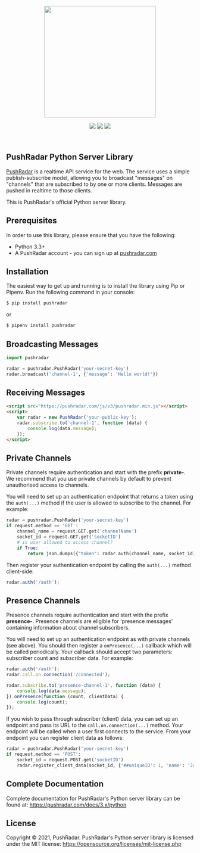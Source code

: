 <p align="center"><a href="https://pushradar.com" target="_blank"><img src="https://pushradar.com/images/logo/pushradar-logo-dark.svg" width="300"></a></p>

<p align="center">
    <a href="https://pypi.org/project/pushradar"><img src="https://img.shields.io/pypi/v/pushradar?cacheSeconds=60&color=5b86e5"></a>
    <a href="https://pypi.org/project/pushradar"><img src="https://img.shields.io/pypi/dm/pushradar?cacheSeconds=60&color=5b86e5"></a>
    <a href="https://pypi.org/project/pushradar"><img src="https://img.shields.io/pypi/l/pushradar?cacheSeconds=60&color=5b86e5"></a>
</p>
<br />

## PushRadar Python Server Library

[PushRadar](https://pushradar.com) is a realtime API service for the web. The service uses a simple publish-subscribe model, allowing you to broadcast "messages" on "channels" that are subscribed to by one or more clients. Messages are pushed in realtime to those clients.

This is PushRadar's official Python server library.

## Prerequisites

In order to use this library, please ensure that you have the following:

- Python 3.3+
- A PushRadar account - you can sign up at [pushradar.com](https://pushradar.com)

## Installation

The easiest way to get up and running is to install the library using Pip or Pipenv. Run the following command in your console:

```bash
$ pip install pushradar
```

or

```bash
$ pipenv install pushradar
```

## Broadcasting Messages

```python
import pushradar

radar = pushradar.PushRadar('your-secret-key')
radar.broadcast('channel-1', {'message': 'Hello world!'})
```

## Receiving Messages

```html
<script src="https://pushradar.com/js/v3/pushradar.min.js"></script>
<script>
    var radar = new PushRadar('your-public-key');
    radar.subscribe.to('channel-1', function (data) {
        console.log(data.message);
    });
</script>
```

## Private Channels

Private channels require authentication and start with the prefix **private-**. We recommend that you use private channels by default to prevent unauthorised access to channels.

You will need to set up an authentication endpoint that returns a token using the `auth(...)` method if the user is allowed to subscribe to the channel. For example:

```python
radar = pushradar.PushRadar('your-secret-key')
if request.method == 'GET':
    channel_name = request.GET.get('channelName')
    socket_id = request.GET.get('socketID')
    # is user allowed to access channel?
    if True:
        return json.dumps({"token": radar.auth(channel_name, socket_id)})
```

Then register your authentication endpoint by calling the `auth(...)` method client-side:

```javascript
radar.auth('/auth');
```

## Presence Channels

Presence channels require authentication and start with the prefix **presence-**. Presence channels are eligible for 'presence messages' containing information about channel subscribers.

You will need to set up an authentication endpoint as with private channels (see above). You should then register a `onPresence(...)` callback which will be called periodically. Your callback should accept two parameters: subscriber count and subscriber data. For example:

```javascript
radar.auth('/auth');
radar.call.on.connection('/connected');

radar.subscribe.to('presence-channel-1', function (data) {
    console.log(data.message);
}).onPresence(function (count, clientData) {
    console.log(count);
});
```

If you wish to pass through subscriber (client) data, you can set up an endpoint and pass its URL to the `call.on.connection(...)` method. Your endpoint will be called when a user first connects to the service. From your endpoint you can register client data as follows:

```python
radar = pushradar.PushRadar('your-secret-key')
if request.method == 'POST':
    socket_id = request.POST.get('socketID')
    radar.register_client_data(socket_id, {'##uniqueID': 1, 'name': 'James Smith'})
```

## Complete Documentation

Complete documentation for PushRadar's Python server library can be found at: <https://pushradar.com/docs/3.x/python>

## License

Copyright © 2021, PushRadar. PushRadar's Python server library is licensed under the MIT license:
<https://opensource.org/licenses/mit-license.php>
